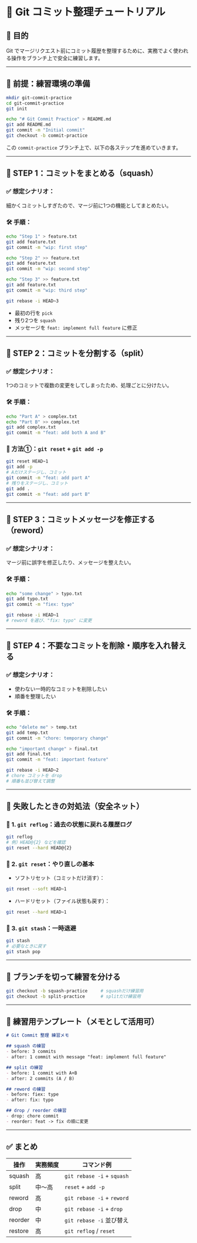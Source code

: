 
# 📘 Git コミット整理チュートリアル

## 🎯 目的

Git でマージリクエスト前にコミット履歴を整理するために、実務でよく使われる操作をブランチ上で安全に練習します。

---

## 🧰 前提：練習環境の準備

```bash
mkdir git-commit-practice
cd git-commit-practice
git init

echo "# Git Commit Practice" > README.md
git add README.md
git commit -m "Initial commit"
git checkout -b commit-practice
```

この `commit-practice` ブランチ上で、以下の各ステップを進めていきます。

---

## 🥇 STEP 1：コミットをまとめる（squash）

### ✅ 想定シナリオ：
細かくコミットしすぎたので、マージ前に1つの機能としてまとめたい。

### 🛠 手順：

```bash
echo "Step 1" > feature.txt
git add feature.txt
git commit -m "wip: first step"

echo "Step 2" >> feature.txt
git add feature.txt
git commit -m "wip: second step"

echo "Step 3" >> feature.txt
git add feature.txt
git commit -m "wip: third step"
```

```bash
git rebase -i HEAD~3
```

- 最初の行を `pick`
- 残り2つを `squash`
- メッセージを `feat: implement full feature` に修正

---

## 🥈 STEP 2：コミットを分割する（split）

### ✅ 想定シナリオ：
1つのコミットで複数の変更をしてしまったため、処理ごとに分けたい。

### 🛠 手順：

```bash
echo "Part A" > complex.txt
echo "Part B" >> complex.txt
git add complex.txt
git commit -m "feat: add both A and B"
```

### 🔧 方法①：`git reset` + `git add -p`

```bash
git reset HEAD~1
git add -p
# Aだけステージし、コミット
git commit -m "feat: add part A"
# 残りをステージし、コミット
git add .
git commit -m "feat: add part B"
```

---

## 🥉 STEP 3：コミットメッセージを修正する（reword）

### ✅ 想定シナリオ：
マージ前に誤字を修正したり、メッセージを整えたい。

### 🛠 手順：

```bash
echo "some change" > typo.txt
git add typo.txt
git commit -m "fiex: type"
```

```bash
git rebase -i HEAD~1
# reword を選び、"fix: typo" に変更
```

---

## 🧹 STEP 4：不要なコミットを削除・順序を入れ替える

### ✅ 想定シナリオ：
- 使わない一時的なコミットを削除したい  
- 順番を整理したい

### 🛠 手順：

```bash
echo "delete me" > temp.txt
git add temp.txt
git commit -m "chore: temporary change"

echo "important change" > final.txt
git add final.txt
git commit -m "feat: important feature"
```

```bash
git rebase -i HEAD~2
# chore コミットを drop
# 順番も並び替えて調整
```

---

## 🚨 失敗したときの対処法（安全ネット）

### 🛟 1. `git reflog`：過去の状態に戻れる履歴ログ

```bash
git reflog
# 例）HEAD@{2} などを確認
git reset --hard HEAD@{2}
```

### 🛟 2. `git reset`：やり直しの基本

- ソフトリセット（コミットだけ消す）：
```bash
git reset --soft HEAD~1
```

- ハードリセット（ファイル状態も戻す）：
```bash
git reset --hard HEAD~1
```

### 🛟 3. `git stash`：一時退避

```bash
git stash
# 必要なときに戻す
git stash pop
```

---

## 🧪 ブランチを切って練習を分ける

```bash
git checkout -b squash-practice     # squashだけ練習用
git checkout -b split-practice      # splitだけ練習用
```

---

## 📝 練習用テンプレート（メモとして活用可）

```markdown
# Git Commit 整理 練習メモ

## squash の練習
- before: 3 commits
- after: 1 commit with message "feat: implement full feature"

## split の練習
- before: 1 commit with A+B
- after: 2 commits (A / B)

## reword の練習
- before: fiex: type
- after: fix: typo

## drop / reorder の練習
- drop: chore commit
- reorder: feat -> fix の順に変更
```

---

## ✅ まとめ

| 操作      | 実務頻度 | コマンド例                  |
|-----------|----------|-----------------------------|
| squash    | 高       | `git rebase -i` + `squash`  |
| split     | 中〜高   | `reset` + `add -p`          |
| reword    | 高       | `git rebase -i` + `reword`  |
| drop      | 中       | `git rebase -i` + `drop`    |
| reorder   | 中       | `git rebase -i` 並び替え     |
| restore   | 高       | `git reflog` / `reset`      |
